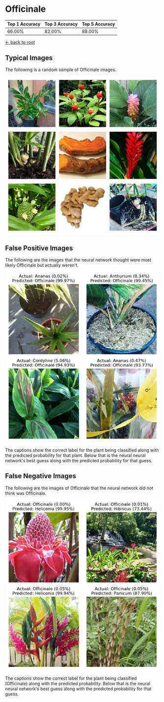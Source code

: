 
# Officinale

| Top 1 Accuracy | Top 3 Accuracy | Top 5 Accuracy | 
| --- | --- | --- |
| 66.00% | 82.00% | 88.00% | 

[← back to root](https://github.com/HACC2018/ohia.ai#results)

## Typical Images
The following is a random sample of Officinale images.
<p align="center"> <img src="../../../figures/typical/Officinale.png?raw=true"> </p>

## False Positive Images
The following are the images that the neural network thought were most likely Officinale but actually weren't.  
<p align="center"> <img src="../../../figures/false_positives/Officinale.png?raw=true"> </p>
The captions show the correct label for the plant being classified along with the predicted probability for that plant.  Below that is the neural neural network's best guess along with the predicted probability for that guess.

## False Negative Images
The following are the images of Officinale that the neural network did not think was Officinale.  
<p align="center"> <img src="../../../figures/false_negatives/Officinale.png?raw=true"> </p>
The captions show the correct label for the plant being classified (Officinale) along with the predicted probability.  Below that is the neural neural network's best guess along with the predicted probability for that guess.
